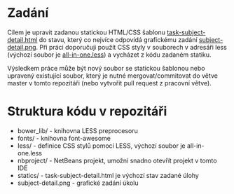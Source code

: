 # Zadání

Cílem je upravit zadanou statickou HTML/CSS šablonu [task-subject-detail.html](statics/task-subject-detail.html) do stavu, který
co nejvíce odpovídá grafickému zadání [subject-detail.png](subject-detail.png). Při práci doporučuji použít CSS styly
v souborech v adresáři less (výchozí soubor je [all-in-one.less](less/all-in-one.less)) a vycházet z kódu zadaném statiku.

Výsledkem práce může být nový soubor se statickou šablonou nebo upravený existující soubor, který je nutné mergovat/commitovat do větve 
master v tomto repozitáři (nebo vytvořit pull request z pracovní větve).

# Struktura kódu v repozitáři

 * bower_lib/ - knihovna LESS preprocesoru
 * fonts/ - knihovna font-awesome
 * less/ - definice CSS stylů pomocí LESS, výchozí soubor je all-in-one.less
 * nbproject/ - NetBeans projekt, umožní snadno otevřít projekt v tomto IDE
 * statics/ - task-subject-detail.html je výchozí stav zadané úlohy
 * subject-detail.png - grafické zadání úkolu
